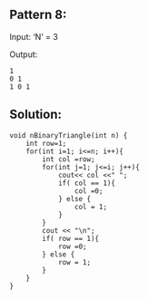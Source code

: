 ## Pattern 8:

Input: ‘N’ = 3

Output: 

    1
    0 1
    1 0 1

## Solution:

    void nBinaryTriangle(int n) {
        int row=1;
        for(int i=1; i<=n; i++){
            int col =row;
            for(int j=1; j<=i; j++){
                cout<< col <<" ";
                if( col == 1){
                    col =0;
                } else {
                    col = 1;
                }
            }
            cout << "\n";
            if( row == 1){
                row =0;
            } else {
                row = 1;
            }
        }
    }

